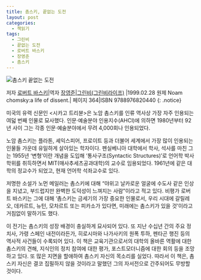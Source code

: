 ```yaml
---
title: 촘스키, 끝없는 도전
layout: post
categories:
  - 책읽기
tags:
  - 그린비
  - 끝없는 도전
  - 로버트 바스키
  - 장영준
  - 촘스키
---
```

![촘스키 끝없는 도전][1]

저자 [로버트 바스키][2]|역자 [장영준][3]|[그린비(그린비라이프)][4] |1999.02.28
원제 Noam chomsky:a life of dissent.| 페이지 364|ISBN 9788976820440
{: .notice}

미국의 유력 신문인 <시카고 트리뷴>은 노암 촘스키를 인류 역사상 가장 자주 인용되는 여덟 번째 인물로 묘사했다. 인문·예술분야 인용지수(AHCI)에 의하면 1980년부터 92년 사이 그는 각종 인문·예술분야에서 무려 4,000회나 인용되었다.

노암 촘스키는 플라톤, 셰익스피어, 프로이트 등과 더불어 세계에서 가장 많이 인용되는 인물들 가운데 유일하게 살아있는 학자이다. 펜실베니아 대학에서 학사, 석사를 마친 그는 1955년 ‘변형’이란 개념을 도입해 ‘통사구조(Syntactic Structures)’로 언어학 박사학위를 취득하면서 MIT(매사추세츠공과대학)의 교수로 임용되었다. 1961년에 같은 대학의 정교수가 되었고, 현재 언어학 석좌교수로 있다.

저명한 소설가 노먼 메일러는 촘스키에 대해 “야위고 날카로운 얼굴에 수도사 같은 인상을 지녔고, 부드럽지만 완벽한 도덕성이 느껴지는 사람”이라고 적고 있다. 비평가 로버트 바스키는 그에 대해 ‘촘스키는 금세기의 가장 중요한 인물로서, 우리 시대에 갈릴레오, 데카르트, 뉴턴, 모차르트 또는 피카소가 있다면, 미래에는 촘스키가 있을 것’이라고 거침없이 말하기도 했다.

이 전기는 촘스키의 성장 배경이 충실하게 묘사되어 있다. 또 지난 수십년 간의 주요 정치사, 가령 스페인 내전이라든가, 히로시마와 나가사키의 원폭 투하, 펜타곤 행진 등의 역사적 사건들이 수록되어 있다. 이 책은 교육기관으로서의 대학의 올바른 역활에 대한 촘스키의 견해, 지식인의 정치 참여에 대한 평가, 포스트모더니즘에 대한 회의 등을 조망하고 있다. 또 많은 지면을 할애하여 촘스키 자신의 목소리를 실었다. 따라서 이 책은, 촘스키 자신은 결코 집필하지 않을 것이라고 말했던 그의 자서전으로 간주되어도 무방할 것이다.


 [1]: http://book.daum-img.net/R155x225/KOR9788976820440?moddttm=20140610071209
 [2]: http://book.naver.com/search/search.nhn?query=%EB%A1%9C%EB%B2%84%ED%8A%B8+%EB%B0%94%EC%8A%A4%ED%82%A4&frameFilterType=1&frameFilterValue=25673
 [3]: http://book.naver.com/search/search.nhn?query=%EC%9E%A5%EC%98%81%EC%A4%80&frameFilterType=1&frameFilterValue=8459
 [4]: http://book.naver.com/search/search.nhn?filterType=7&query=%EA%B7%B8%EB%A6%B0%EB%B9%84%28%EA%B7%B8%EB%A6%B0%EB%B9%84%EB%9D%BC%EC%9D%B4%ED%94%84%29